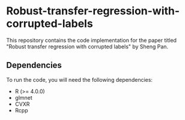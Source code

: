 # Robust-transfer-regression-with-corrupted-labels
This repository contains the code implementation for the paper titled "Robust transfer regression with corrupted labels" by Sheng Pan.
## Dependencies

To run the code, you will need the following dependencies:

- R (>= 4.0.0)
- glmnet
- CVXR
- Rcpp
